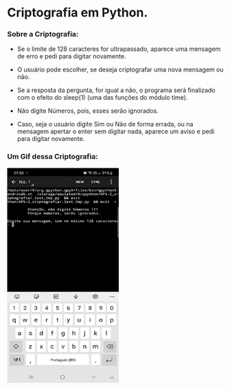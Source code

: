 # Criptografia em Python.

### Sobre a Criptografia:

* Se o limite de 128 caracteres for ultrapassado, aparece uma mensagem de erro e pedi para digitar novamente.

* O usuário pode escolher, se deseja criptografar uma nova mensagem ou não.

* Se a resposta da pergunta, for igual a não, o programa será finalizado com o efeito do sleep(1) (uma das funções do módulo time).

* Não digite Números, pois, esses serão ignorados.

* Caso, seja o usuário digite Sim ou Não de forma errada, ou na mensagem apertar o enter sem digitar nada, aparece um aviso e pedi para digitar novamente.

### Um Gif dessa Criptografia:

<img src="APS-2_criptografia/criptografia.gif" width="260px" height="500px" />
